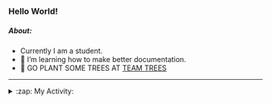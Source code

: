 ### Hello World!

##### About:
- Currently I am a student.
- 🌱 I’m learning how to make better documentation.
- 🌱 GO PLANT SOME TREES AT [TEAM TREES](https://teamtrees.org/)

---
<details>
  <summary>:zap: My Activity:</summary>
  
<!--START_SECTION:waka-->
![Code Time](http://img.shields.io/badge/Code%20Time-1%2C143%20hrs%202%20mins-blue)

**I'm a Night 🦉** 

```text
🌞 Morning                1561 commits        ██░░░░░░░░░░░░░░░░░░░░░░░   09.59 % 
🌆 Daytime                5658 commits        █████████░░░░░░░░░░░░░░░░   34.76 % 
🌃 Evening                4664 commits        ███████░░░░░░░░░░░░░░░░░░   28.66 % 
🌙 Night                  4392 commits        ███████░░░░░░░░░░░░░░░░░░   26.99 % 
```
📅 **I'm Most Productive on Wednesday** 

```text
Monday                   2402 commits        ████░░░░░░░░░░░░░░░░░░░░░   14.76 % 
Tuesday                  2163 commits        ███░░░░░░░░░░░░░░░░░░░░░░   13.29 % 
Wednesday                3754 commits        ██████░░░░░░░░░░░░░░░░░░░   23.07 % 
Thursday                 2069 commits        ███░░░░░░░░░░░░░░░░░░░░░░   12.71 % 
Friday                   1590 commits        ██░░░░░░░░░░░░░░░░░░░░░░░   09.77 % 
Saturday                 1439 commits        ██░░░░░░░░░░░░░░░░░░░░░░░   08.84 % 
Sunday                   2858 commits        ████░░░░░░░░░░░░░░░░░░░░░   17.56 % 
```


📊 **This Week I Spent My Time On** 

```text
🔥 Editors: 
VS Code                  6 hrs 55 mins       █████████████████████████   100.00 % 

🐱‍💻 Projects: 
giveth-dapps-v2          3 hrs 38 mins       █████████████░░░░░░░░░░░░   52.60 % 
praise                   2 hrs 59 mins       ███████████░░░░░░░░░░░░░░   43.17 % 
impact-graph             17 mins             █░░░░░░░░░░░░░░░░░░░░░░░░   04.23 % 
```


 Last Updated on 30/06/2023 01:38:50 UTC
<!--END_SECTION:waka-->
</details>

